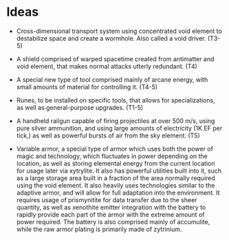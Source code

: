 # Ideas

- Cross-dimensional transport system using concentrated void element to destabilize space and create a wormhole. Also called a void driver. (T3-5)

- A shield comprised of warped spacetime created from antimatter and void element, that makes normal attacks utterly redundant. (T4)

- A special new type of tool comprised mainly of arcane energy, with small amounts of material for controlling it. (T4-5)

- Runes, to be installed on specific tools, that allows for specializations, as well as general-purpose upgrades. (T1-5)

- A handheld railgun capable of firing projectiles at over 500 m/s, using pure silver ammunition, and using large amounts of electricity (1K EF per tick,) as well as powerful bursts of air from the sky element. (T5)

- Variable armor, a special type of armor which uses both the power of magic and technology, which fluctuates in power depending on the location, as well as storing elemental energy from the current location for usage later via xytrylite. It also has powerful utilities built into it, such as a large storage area built in a fraction of the area normally required using the void element. It also heavily uses technologies similar to the adaptive armor, and will allow for full adaptation into the environment. It requires usage of prismynitite for data transfer due to the sheer quantity, as well as xenothite emitter integration with the battery to rapidly provide each part of the armor with the extreme amount of power required. The battery is also comprised mainly of accumulite, while the raw armor plating is primarily made of zytrinium.
